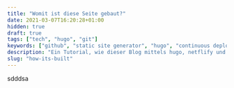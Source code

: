 ```yaml
---
title: "Womit ist diese Seite gebaut?"
date: 2021-03-07T16:20:28+01:00
hidden: true
draft: true
tags: ["tech", "hugo", "git"]
keywords: ["github", "static site generator", "hugo", "continuous deployment", "netlify"]
description: "Ein Tutorial, wie dieser Blog mittels hugo, netflify und github gebaut wurde."
slug: "how-its-built"
---
```


sdddsa
